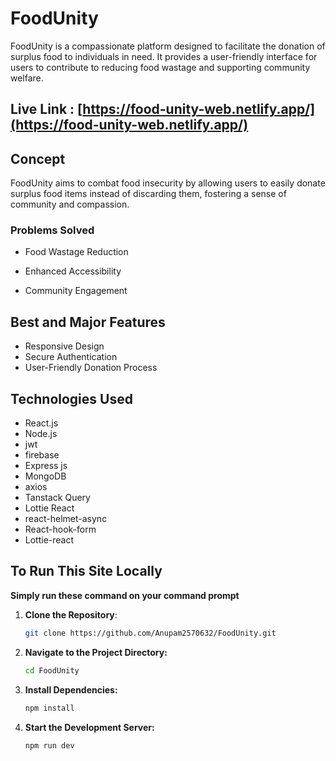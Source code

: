 # FoodUnity
FoodUnity is a compassionate platform designed to facilitate the donation of surplus food to individuals in need. It provides a user-friendly interface for users to contribute to reducing food wastage and supporting community welfare.

## Live Link : [https://food-unity-web.netlify.app/](https://food-unity-web.netlify.app/)


## Concept
FoodUnity aims to combat food insecurity by allowing users to easily donate surplus food items instead of discarding them, fostering a sense of community and compassion.

### Problems Solved
- Food Wastage Reduction

- Enhanced Accessibility

- Community Engagement

## Best and Major Features

- Responsive Design
- Secure Authentication 
- User-Friendly Donation Process

## Technologies Used
- React.js
- Node.js
- jwt
- firebase
- Express js
- MongoDB
- axios
- Tanstack Query
- Lottie React
- react-helmet-async
- React-hook-form
- Lottie-react  


## To Run This Site Locally

**Simply run these command on your command prompt** 

1. **Clone the Repository**:
   ```sh
   git clone https://github.com/Anupam2570632/FoodUnity.git
2. **Navigate to the Project Directory:**
   ```sh
   cd FoodUnity
3. **Install Dependencies:**
   ```sh
   npm install
4. **Start the Development Server:**
   ```sh
   npm run dev
  